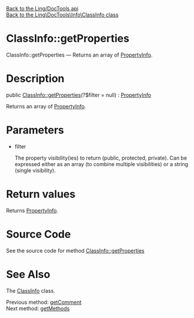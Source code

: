 [Back to the Ling/DocTools api](https://github.com/lingtalfi/DocTools/blob/master/doc/api/Ling/DocTools.md)<br>
[Back to the Ling\DocTools\Info\ClassInfo class](https://github.com/lingtalfi/DocTools/blob/master/doc/api/Ling/DocTools/Info/ClassInfo.md)


ClassInfo::getProperties
================



ClassInfo::getProperties — Returns an array of [PropertyInfo](https://github.com/lingtalfi/DocTools/blob/master/doc/api/Ling/DocTools/Info/PropertyInfo.md).




Description
================


public [ClassInfo::getProperties](https://github.com/lingtalfi/DocTools/blob/master/doc/api/Ling/DocTools/Info/ClassInfo/getProperties.md)(?$filter = null) : [PropertyInfo](https://github.com/lingtalfi/DocTools/blob/master/doc/api/Ling/DocTools/Info/PropertyInfo.md)




Returns an array of [PropertyInfo](https://github.com/lingtalfi/DocTools/blob/master/doc/api/Ling/DocTools/Info/PropertyInfo.md).




Parameters
================


- filter

    The property visibility(ies) to return (public, protected, private).
     Can be expressed either as an array (to combine multiple visibilities) or a string (single visibility).


Return values
================

Returns [PropertyInfo](https://github.com/lingtalfi/DocTools/blob/master/doc/api/Ling/DocTools/Info/PropertyInfo.md).








Source Code
===========
See the source code for method [ClassInfo::getProperties](https://github.com/lingtalfi/DocTools/blob/master/Info/ClassInfo.php#L107-L122)


See Also
================

The [ClassInfo](https://github.com/lingtalfi/DocTools/blob/master/doc/api/Ling/DocTools/Info/ClassInfo.md) class.

Previous method: [getComment](https://github.com/lingtalfi/DocTools/blob/master/doc/api/Ling/DocTools/Info/ClassInfo/getComment.md)<br>Next method: [getMethods](https://github.com/lingtalfi/DocTools/blob/master/doc/api/Ling/DocTools/Info/ClassInfo/getMethods.md)<br>

